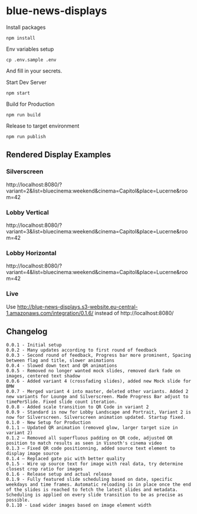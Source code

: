 # blue-news-displays

Install packages
```
npm install
```

Env variables setup
```
cp .env.sample .env
```
And fill in your secrets.

Start Dev Server
```
npm start
```

Build for Production
```
npm run build
```

Release to target environment
```
npm run publish
```

## Rendered Display Examples

### Silverscreen
http://localhost:8080/?variant=2&list=bluecinema:weekend&cinema=Capitol&place=Lucerne&room=42

### Lobby Vertical
http://localhost:8080/?variant=3&list=bluecinema:weekend&cinema=Capitol&place=Lucerne&room=42

### Lobby Horizontal
http://localhost:8080/?variant=4&list=bluecinema:weekend&cinema=Capitol&place=Lucerne&room=42

### Live
Use http://blue-news-displays.s3-website.eu-central-1.amazonaws.com/integration/0.1.6/ instead of http://localhost:8080/

## Changelog

```
0.0.1 - Initial setup
0.0.2 - Many updates according to first round of feedback
0.0.3 - Second round of feedback, Progress bar more prominent, Spacing between flag and title, slower animations
0.0.4 - Slowed down text and QR animations
0.0.5 - Removed no longer wanted mock slides, removed dark fade on images, centered text shadow
0.0.6 - Added variant 4 (crossfading slides), added new Mock slide for BMW
0.0.7 - Merged variant 4 into master, deleted other variants. Added 2 new variants for Lounge and Silverscreen. Made Progress Bar adjust to timePerSlide. Fixed slide count iteration.
0.0.8 - Added scale transition to QR Code in variant 2
0.0.9 - Standard is now for Lobby Landscape and Portrait, Variant 2 is now for Silverscreen. Silverscreen animation updated. Startup fixed.
0.1.0 - New Setup for Production
0.1.1 – Updated QR animation (removed glow, larger target size in variant 2)
0.1.2 – Removed all superfluous padding on QR code, adjusted QR position to match results as seen in Visnoth's cinema video
0.1.3 – Fixed QR code positionning, added source text element to display image source
0.1.4 – Replaced gate pic with better quality
0.1.5 - Wire up source text for image with real data, try determine closest crop ratio for images
0.1.6 - Release setup and actual release
0.1.9 - Fully featured slide scheduling based on date, specific weekdays and time frames. Automatic reloading is in place once the end of the slides is reached to fetch the latest slides and metadata. Scheduling is applied on every slide transition to be as precise as possible.
0.1.10 - Load wider images based on image element width
```
